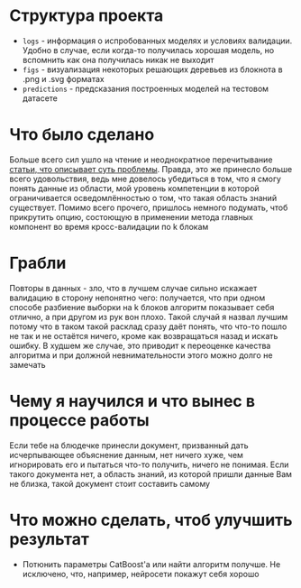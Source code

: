 # Структура проекта

- `logs` - информация о испробованных моделях и условиях валидации. Удобно в случае, если когда-то получилась хорошая модель, но вспомнить как она получилась никак не выходит
- `figs` - визуализация некоторых решающих деревьев из блокнота в .png и .svg форматах
- `predictions` - предсказания построенных моделей на тестовом датасете

# Что было сделано
Больше всего сил ушло на чтение и неоднократное перечитывание [статьи, что описывает суть проблемы](https://www.frontiersin.org/articles/10.3389/fmicb.2020.00257/full). Правда, это же принесло больше всего удовольствия, ведь мне довелось убедиться в том, что я смогу понять данные из области, мой уровень компетенции в которой ограничивается осведомлённостью о том, что такая область знаний существует. Помимо всего прочего, пришлось немного подумать, чтоб прикрутить опцию, состоющую в применении метода главных компонент во время кросс-валидации по k блокам

# Грабли
Повторы в данных - зло, что в лучшем случае сильно искажает валидацию в сторону непонятно чего: получается, что при одном способе разбиение выборки на k блоков алгоритм показывает себя отлично, а при другом из рук вон плохо. Такой случай я назвал лучшим потому что в таком такой расклад сразу даёт понять, что что-то пошло не так и не остаётся ничего, кроме как возвращаться назад и искать ошибку. В худшем же случае, это приводит к переоценке качества алгоритма и при должной невнимательности этого можно долго не замечать

# Чему я научился и что вынес в процессе работы
Если тебе на блюдечке принесли документ, призванный дать исчерпывающее объяснение данным, нет ничего хуже, чем игнорировать его и пытаться что-то получить, ничего не понимая. Если такого документа нет, а область знаний, из которой пришли данные Вам не близка, такой документ стоит составить самому

# Что можно сделать, чтоб улучшить результат 
- Потюнить параметры CatBoost'a или найти алгоритм получше. Не исключено, что, например, нейросети покажут себя хорошо